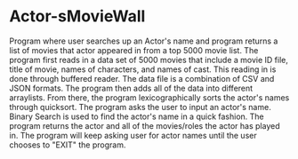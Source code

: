 # Actor-sMovieWall
Program where user searches up an Actor's name and program returns a list of movies that actor appeared in from a top 5000 movie list.
The program first reads in a data set of 5000 movies that include a movie ID file, title of movie, names of characters, and names of cast.
This reading in is done through buffered reader. The data file is a combination of CSV and JSON formats.
The program then adds all of the data into different arraylists. From there, the program lexicographically sorts the actor's names through quicksort.
The program asks the user to input an actor's name. Binary Search is used to find the actor's name in a quick fashion.
The program returns the actor and all of the movies/roles the actor has played in. 
The program will keep asking user for actor names until the user chooses to "EXIT" the program. 
